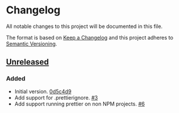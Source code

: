 # Changelog

All notable changes to this project will be documented in this file.

The format is based on [Keep a Changelog](http://keepachangelog.com/)
and this project adheres to [Semantic Versioning](http://semver.org/).

## [Unreleased](https://github.com/atomist-skills/prettier-skill/tree/HEAD)

### Added

-   Initial version. [0d5c4d9](https://github.com/atomist-skills/prettier-skill/commit/0d5c4d90acb24e3b8bcf5c7438d71178eeb770bc)
-   Add support for .prettierignore. [#3](https://github.com/atomist-skills/prettier-skill/issues/3)
-   Add support running prettier on non NPM projects. [#6](https://github.com/atomist-skills/prettier-skill/issues/6)
